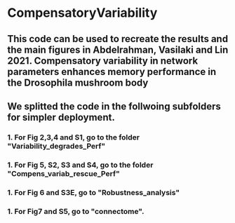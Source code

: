 # CompensatoryVariability
## This code can be used to recreate the results and the main figures in Abdelrahman, Vasilaki and Lin 2021. Compensatory variability in network parameters enhances memory performance in the Drosophila mushroom body
## We splitted the code in the follwoing subfolders for simpler deployment. 
### 1. For Fig 2,3,4 and S1, go to the folder "Variability_degrades_Perf"
### 1. For Fig 5, S2, S3 and S4, go to the folder "Compens_variab_rescue_Perf"
### 1. For Fig 6 and S3E, go to "Robustness_analysis"
### 1. For Fig7 and S5, go to "connectome".

